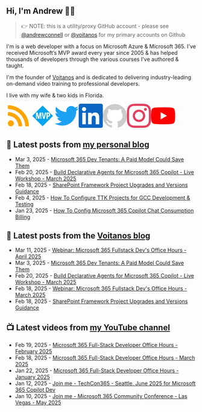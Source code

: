 ## Hi, I'm Andrew 👋🏼

> 👉 NOTE: this is a utility/proxy GitHub account - please see [@andrewconnell](/andrewconnell) or [@voitanos](/voitanos) for my primary accounts on Github

I'm is a web developer with a focus on Microsoft Azure & Microsoft 365. I've received Microsoft’s MVP award every year since 2005 & has helped thousands of developers through the various courses I've authored & taught.

I'm the founder of [Voitanos](https://www.voitanos.io) and is dedicated to delivering industry-leading on-demand video training to professional developers.

I live with my wife & two kids in Florida.

[![](./images/rss.svg)](https://www.andrewconnell.com)[![](./images/mvp.svg)](https://mvp.microsoft.com/en-us/PublicProfile/21083?fullName=Andrew%20Connell)[![](./images/twitter.svg)](https://www.twitter.com/andrewconnell)[![](./images/linkedin.svg)](https://www.linkedin.com/in/andrewconnell)[![](./images/github.svg)](https://www.github.com/andrewconnell)[![](./images/instagram.svg)](https://www.instagram.com/andrewconnell1)[![](./images/youtube.svg)](https://www.youtube.com/voitanosio)

## 📘 Latest posts from [my personal blog](https://www.andrewconnell.com)
<!-- MYBLOG-POST-LIST:START -->
- Mar 3, 2025 - [Microsoft 365 Dev Tenants: A Paid Model Could Save Them](https://www.voitanos.io/blog/microsoft-365-developer-program-tenants-a-paid-model-could-save-them/?utm_medium=rss&utm_source=andrewconnell.com)
- Feb 20, 2025 - [Build Declarative Agents for Microsoft 365 Copilot - Live Workshop - March 2025](https://www.voitanos.io/blog/announce-build-declarative-agents-microsoft-365-copilot-workshop-202503/?utm_medium=rss&utm_source=andrewconnell.com)
- Feb 18, 2025 - [SharePoint Framework Project Upgrades and Versions Guidance](https://www.voitanos.io/blog/sharepoint-framework-versioning-upgrade-guidance/?utm_medium=rss&utm_source=andrewconnell.com)
- Feb 4, 2025 - [How To Configure TTK Projects for GCC Development &amp; Testing](https://www.voitanos.io/blog/microsoft-teams-toolkit-howto-configure-ttk-projects-for-gcc-development/?utm_medium=rss&utm_source=andrewconnell.com)
- Jan 23, 2025 - [How To Config Microsoft 365 Copilot Chat Consumption Billing](https://www.voitanos.io/blog/microsoft-365-copilot-chat-consumption-billing-howto-configure/?utm_medium=rss&utm_source=andrewconnell.com)<!-- MYBLOG-POST-LIST:END -->

## 📙 Latest posts from the [Voitanos blog](https://www.voitanos.io/blog)
<!-- VOITANOSBLOG-POST-LIST:START -->
- Mar 11, 2025 - [Webinar: Microsoft 365 Fullstack Dev&#39;s Office Hours - April 2025](https://www.voitanos.io/webinars/microsoft-365-full-stack-office-hours-2025-04-march/?utm_medium=rss&utm_source=voitanos.io)
- Mar 3, 2025 - [Microsoft 365 Dev Tenants: A Paid Model Could Save Them](https://www.voitanos.io/blog/microsoft-365-developer-program-tenants-a-paid-model-could-save-them/?utm_medium=rss&utm_source=voitanos.io)
- Feb 20, 2025 - [Build Declarative Agents for Microsoft 365 Copilot - Live Workshop - March 2025](https://www.voitanos.io/blog/announce-build-declarative-agents-microsoft-365-copilot-workshop-202503/?utm_medium=rss&utm_source=voitanos.io)
- Feb 18, 2025 - [Webinar: Microsoft 365 Fullstack Dev&#39;s Office Hours - March 2025](https://www.voitanos.io/webinars/microsoft-365-full-stack-office-hours-2025-03-march/?utm_medium=rss&utm_source=voitanos.io)
- Feb 18, 2025 - [SharePoint Framework Project Upgrades and Versions Guidance](https://www.voitanos.io/blog/sharepoint-framework-versioning-upgrade-guidance/?utm_medium=rss&utm_source=voitanos.io)<!-- VOITANOSBLOG-POST-LIST:END -->

## 📺 Latest videos from [my YouTube channel](https://www.youtube.com/voitanosio)
<!-- VOITANOSYOUTUBE-POST-LIST:START -->
- Feb 19, 2025 - [Microsoft 365 Full-Stack Developer Office Hours - February 2025](https://www.youtube.com/watch?v=9lKxxVTiotE)
- Feb 18, 2025 - [Microsoft 365 Full-Stack Developer Office Hours - March 2025](https://www.youtube.com/watch?v=nQxNj5mjdaQ)
- Jan 22, 2025 - [Microsoft 365 Full-Stack Developer Office Hours - January 2025](https://www.youtube.com/watch?v=-DrtX3USgEs)
- Jan 12, 2025 - [Join me - TechCon365 - Seattle, June 2025 for Microsoft 365 Copilot Dev](https://www.youtube.com/watch?v=F0Qle2C7k1w)
- Jan 10, 2025 - [Join me - Microsoft 365 Community Conference - Las Vegas - May 2025](https://www.youtube.com/watch?v=wLpckx1n6Qk)<!-- VOITANOSYOUTUBE-POST-LIST:END -->
